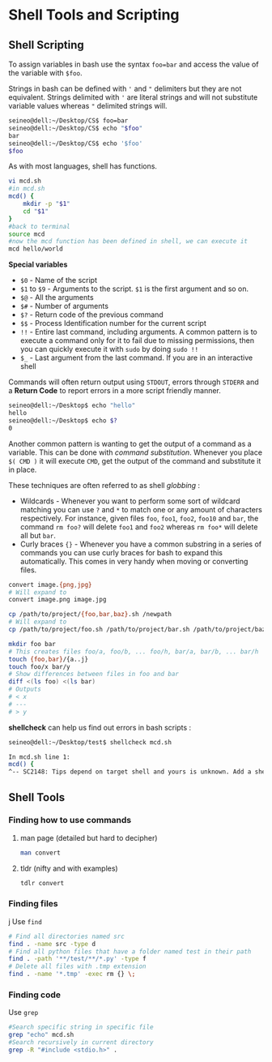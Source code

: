 # Shell Tools and Scripting

## Shell Scripting

To assign variables in bash use the syntax `foo=bar` and access the value of the variable with `$foo`.

Strings in bash can be defined with `'` and `"` delimiters but they are not equivalent. Strings delimited with `'` are literal strings and will not substitute variable values whereas `"` delimited strings will.

```sh
seineo@dell:~/Desktop/CS$ foo=bar
seineo@dell:~/Desktop/CS$ echo "$foo"
bar
seineo@dell:~/Desktop/CS$ echo '$foo'
$foo
```

As with most languages, shell has functions.

```sh
vi mcd.sh
#in mcd.sh
mcd() {
	mkdir -p "$1"
	cd "$1"
} 
#back to terminal
source mcd
#now the mcd function has been defined in shell, we can execute it
mcd hello/world
```



**Special variables**

- `$0` - Name of the script
- `$1` to `$9` - Arguments to the script. `$1` is the first argument and so on.
- `$@` - All the arguments
- `$#` - Number of arguments
- `$?` - Return code of the previous command
- `$$` - Process Identification number for the current script
- `!!` -  Entire last command, including arguments. A common pattern is to execute a command only for it to fail due to missing permissions, then you can  quickly execute it with `sudo` by doing `sudo !!`
- `$_` - Last argument from the last command. If you are in an interactive shell

Commands will often return output using `STDOUT`, errors through `STDERR` and a **Return Code** to report errors in a more script friendly manner. 

```sh
seineo@dell:~/Desktop$ echo "hello"
hello
seineo@dell:~/Desktop$ echo $?
0
```

Another common pattern is wanting to get the output of a command as a variable. This can be done with *command substitution*. Whenever you place `$( CMD )` it will execute `CMD`, get the output of the command and substitute it in place.

These techniques are often referred to as shell *globbing* :

- Wildcards - Whenever you want to perform some sort of wildcard matching you can use `?` and `*` to match one or any amount of characters respectively. For instance, given files `foo`, `foo1`, `foo2`, `foo10` and `bar`, the command `rm foo?` will delete `foo1` and `foo2` whereas `rm foo*` will delete all but `bar`.
- Curly braces `{}` - Whenever you have a common substring in a series of commands you can  use curly braces for bash to expand this automatically. This comes in  very handy when moving or converting files.

```sh
convert image.{png,jpg}
# Will expand to
convert image.png image.jpg

cp /path/to/project/{foo,bar,baz}.sh /newpath
# Will expand to
cp /path/to/project/foo.sh /path/to/project/bar.sh /path/to/project/baz.sh /newpath

mkdir foo bar
# This creates files foo/a, foo/b, ... foo/h, bar/a, bar/b, ... bar/h
touch {foo,bar}/{a..j}
touch foo/x bar/y
# Show differences between files in foo and bar
diff <(ls foo) <(ls bar)
# Outputs
# < x
# ---
# > y
```

**shellcheck** can help us find out errors in bash scripts :

```sh
seineo@dell:~/Desktop/test$ shellcheck mcd.sh 

In mcd.sh line 1:
mcd() {
^-- SC2148: Tips depend on target shell and yours is unknown. Add a shebang.
```

## Shell Tools

### Finding how to use commands

1. man page (detailed but hard to decipher)

   ```sh
   man convert
   ```

2. tldr (nifty and with examples)

   ```sh
   tdlr convert
   ```

### Finding files
j
Use `find`

```sh
# Find all directories named src
find . -name src -type d
# Find all python files that have a folder named test in their path
find . -path '**/test/**/*.py' -type f
# Delete all files with .tmp extension
find . -name '*.tmp' -exec rm {} \;
```

### Finding code

Use `grep`

```sh
#Search specific string in specific file
grep "echo" mcd.sh
#Search recursively in current directory 
grep -R "#include <stdio.h>" .
```



